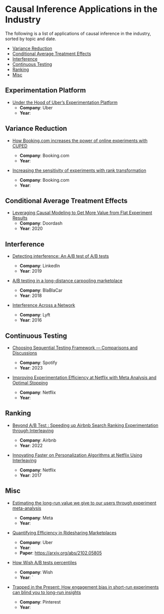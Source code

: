 # Causal Inference Applications in the Industry

The following is a list of applications of causal inference in the industry, sorted by topic and date.

- [Variance Reduction](#variance-reduction)
- [Conditional Average Treatment Effects](#conditional-average-treatment-effects)
- [Interference](#interference)
- [Continuous Testing](#continuous-testing)
- [Ranking](#ranking)
- [Misc](#misc)


## Experimentation Platform

- [Under the Hood of Uber’s Experimentation Platform](https://www.uber.com/en-JP/blog/xp/)
  - **Company**: Uber
  - **Year**:  

## Variance Reduction

- [How Booking.com increases the power of online experiments with CUPED](https://booking.ai/how-booking-com-increases-the-power-of-online-experiments-with-cuped-995d186fff1d)
  - **Company**: Booking.com
  - **Year**: 

- [Increasing the sensitivity of experiments with rank transformation](https://booking.ai/increasing-sensitivity-of-experiments-with-the-rank-transformation-draft-c01aff70b255)
  - **Company**: Booking.com
  - **Year**: 


## Conditional Average Treatment Effects

- [Leveraging Causal Modeling to Get More Value from Flat Experiment Results](https://doordash.engineering/2020/09/18/causal-modeling-to-get-more-value-from-flat-experiment-results/)
  - **Company**: Doordash
  - **Year**: 2020

## Interference

- [Detecting interference: An A/B test of A/B tests](https://engineering.linkedin.com/blog/2019/06/detecting-interference--an-a-b-test-of-a-b-tests)
  - **Company**: LinkedIn
  - **Year**: 2019

- [A/B testing in a long-distance carpooling marketplace](https://medium.com/blablacar/a-b-testing-in-a-long-distance-carpooling-marketplace-35a67737f4b)
  - **Company**: BlaBlaCar
  - **Year**: 2018

- [Interference Across a Network](https://eng.lyft.com/experimentation-in-a-ridesharing-marketplace-b39db027a66e)
  - **Company**: Lyft
  - **Year**: 2016

## Continuous Testing

- [Choosing Sequential Testing Framework — Comparisons and Discussions](https://engineering.atspotify.com/2023/03/choosing-sequential-testing-framework-comparisons-and-discussions/)
  - **Company**: Spotify
  - **Year**: 2023

- [Improving Experimentation Efficiency at Netflix with Meta Analysis and Optimal Stopping](https://netflixtechblog.com/improving-experimentation-efficiency-at-netflix-with-meta-analysis-and-optimal-stopping-d8ec290ae5be)
  - **Company**: Netflix
  - **Year**: 

## Ranking

- [Beyond A/B Test : Speeding up Airbnb Search Ranking Experimentation through Interleaving](https://medium.com/airbnb-engineering/beyond-a-b-test-speeding-up-airbnb-search-ranking-experimentation-through-interleaving-7087afa09c8e)
  - **Company**: Airbnb
  - **Year**: 2022 

- [Innovating Faster on Personalization Algorithms at Netflix Using Interleaving](https://netflixtechblog.com/interleaving-in-online-experiments-at-netflix-a04ee392ec55)
  - **Company**: Netflix 
  - **Year**: 2017

## Misc

- [Estimating the long-run value we give to our users through experiment meta-analysis](https://medium.com/meta-analytics/estimating-the-long-run-value-we-give-to-our-users-through-experiment-meta-analysis-6ddb9073b29b)
  - **Company**: Meta
  - **Year**:

- [Quantifying Efficiency in Ridesharing Marketplaces](https://eng.lyft.com/quantifying-efficiency-in-ridesharing-marketplaces-affd53043db2)
  - **Company**: Uber
  - **Year**: 
  - **Paper**: https://arxiv.org/abs/2102.05805

- [How Wish A/B tests percentiles](https://towardsdatascience.com/how-wish-a-b-tests-percentiles-35ee3e4589e7)
  - **Company**: Wish
  - **Year**: `

- [Trapped in the Present: How engagement bias in short-run experiments can blind you to long-run insights](https://medium.com/pinterest-engineering/trapped-in-the-present-how-engagement-bias-in-short-run-experiments-can-blind-you-to-long-run-58b55ad3bda0)
  - **Company**: Pinterest
  - **Year**: 


